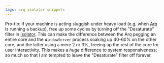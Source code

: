 ```yaml
---
tags: arq isolator snippets
---
```


Pro-tip: if your machine is acting sluggish under heavy load (e.g. when [Arq](/wiki/Arq) is running a backup), free up some cycles by turning off the "Desaturate" filter in [Isolator](/wiki/Isolator). This can make the difference between the Arq pegging an entire core and the `WindowServer` process soaking up 40-60% on the other core, and the latter using a mere 2 or 3%, freeing up the rest of the core for user interactivity. This makes a *huge* difference to system responsiveness; so much so that I am tempted to leave the "Desaturate" filter off forever.
